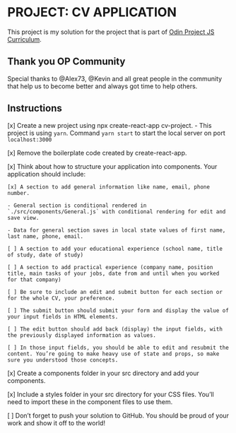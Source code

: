 # PROJECT: CV APPLICATION

This project is my solution for the project that is part of [Odin Project JS Curriculum](https://www.theodinproject.com/courses/javascript/). 

## Thank you OP Community

Special thanks to @Alex73, @Kevin and all great people in the community that help us to become better and always got time to help others. 

## Instructions

[x] Create a new project using npx create-react-app cv-project. 
    - This project is using `yarn`. Command  `yarn start` to start the local server on port `localhost:3000`

[x] Remove the boilerplate code created by create-react-app.

[x] Think about how to structure your application into components. Your application should include:

    [x] A section to add general information like name, email, phone number. 

    - General section is conditional rendered in `./src/components/General.js` with conditional rendering for edit and save view.
  
    - Data for general section saves in local state values of first name, last name, phone, email.

    [ ] A section to add your educational experience (school name, title of study, date of study)

    [ ] A section to add practical experience (company name, position title, main tasks of your jobs, date from and until when you worked for that company)

    [ ] Be sure to include an edit and submit button for each section or for the whole CV, your preference. 

    [ ] The submit button should submit your form and display the value of your input fields in HTML elements. 

    [ ] The edit button should add back (display) the input fields, with the previously displayed information as values. 

    [ ] In those input fields, you should be able to edit and resubmit the content. You’re going to make heavy use of state and props, so make sure you understood those concepts.

[x] Create a components folder in your src directory and add your components.

[x] Include a styles folder in your src directory for your CSS files. You’ll need to import these in the component files to use them.

[ ] Don’t forget to push your solution to GitHub. You should be proud of your work and show it off to the world!
